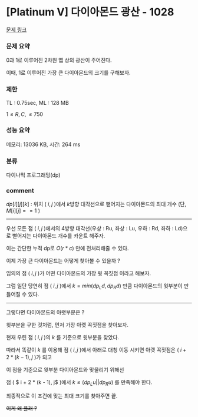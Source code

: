 
# [Platinum V] 다이아몬드 광산 - 1028

[문제 링크](https://www.acmicpc.net/problem/1028)

### 문제 요약

<p> 0과 1로 이루어진 2차원 맵 상의 광산이 주어진다.

이때, 1로 이루어진 가장 큰 다이아몬드의 크기를 구해보자. </p>

### 제한

TL : 0.75sec, ML : 128 MB

$1 ≤ R, C, ≤ 750$

### 성능 요약

메모리: 13036 KB, 시간: 264 ms

### 분류

다이나믹 프로그래밍(dp)

### comment

$dp[i][j][k]$ : 위치 ( $i, j$ )에서 $k$방향 대각선으로 뻗어지는 다이아몬드의 최대 개수 (단, $M[i][j] == 1$ )

----------------------------------------------------------------------------------------------------------------------------------

우선 모든 점 ( $i, j$ )에서의 4방향 대각선(우상 : Ru, 좌상 : Lu, 우하 : Rd, 좌하 : Ld)으로 뻗어지는 다이아몬드 개수를 카운트 해주자.

이는 간단한 누적 dp로 $O(r * c)$ 만에 전처리해줄 수 있다.

이제 가장 큰 다이아몬드는 어떻게 찾아볼 수 있을까 ?

임의의 점 ( $i, j$ )가 어떤 다이아몬드의 가장 윗 꼭짓점 이라고 해보자.

그럼 일단 당연히 점 ( $i, j$ )에서 $k = min(dp_Ld, dp_Rd)$ 만큼 다이아몬드의 윗부분이 만들어질 수 있다.

----------------------------------------------------------------------------------------------------------------------------------

그렇다면 다이아몬드의 아랫부분은 ?

윗부분을 구한 것처럼, 먼저 가장 아랫 꼭짓점을 찾아보자.

현재 우린 점 ( $i, j$ )의 $k$ 를 기준으로 윗부분을 찾았다.

따라서 똑같이 $k$ 를 이용해 점 ( $i, j$ )에서 아래로 대칭 이동 시키면 아랫 꼭짓점은 ( $i + 2 * (k - 1), j$ )가 되고

이 점을 기준으로 윗부분 다이아몬드와 맞물리기 위해선 

점 ( $ i + 2 * (k - 1), j$ )에서 $k ≤ (dp_Lu || dp_Ru)$ 를 만족해야 한다.

최종적으로 이 조건에 맞는 최대 크기를 찾아주면 끝.

<del> 이게 왜 플래 ? </del>
